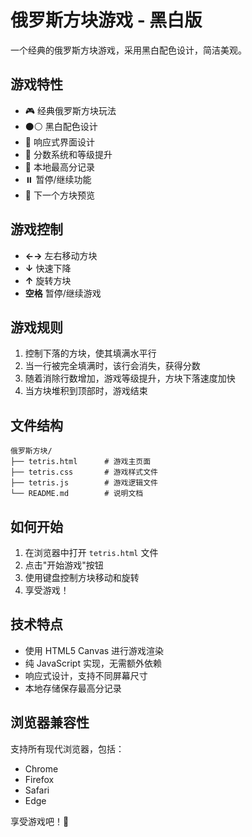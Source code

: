 # 俄罗斯方块游戏 - 黑白版

一个经典的俄罗斯方块游戏，采用黑白配色设计，简洁美观。

## 游戏特性

- 🎮 经典俄罗斯方块玩法
- ⚫⚪ 黑白配色设计
- 📱 响应式界面设计
- 🎯 分数系统和等级提升
- 💾 本地最高分记录
- ⏸️ 暂停/继续功能
- 🔄 下一个方块预览

## 游戏控制

- **←→** 左右移动方块
- **↓** 快速下降
- **↑** 旋转方块
- **空格** 暂停/继续游戏

## 游戏规则

1. 控制下落的方块，使其填满水平行
2. 当一行被完全填满时，该行会消失，获得分数
3. 随着消除行数增加，游戏等级提升，方块下落速度加快
4. 当方块堆积到顶部时，游戏结束

## 文件结构

```
俄罗斯方块/
├── tetris.html      # 游戏主页面
├── tetris.css       # 游戏样式文件
├── tetris.js        # 游戏逻辑文件
└── README.md        # 说明文档
```

## 如何开始

1. 在浏览器中打开 `tetris.html` 文件
2. 点击"开始游戏"按钮
3. 使用键盘控制方块移动和旋转
4. 享受游戏！

## 技术特点

- 使用 HTML5 Canvas 进行游戏渲染
- 纯 JavaScript 实现，无需额外依赖
- 响应式设计，支持不同屏幕尺寸
- 本地存储保存最高分记录

## 浏览器兼容性

支持所有现代浏览器，包括：
- Chrome
- Firefox
- Safari
- Edge

享受游戏吧！🎉 